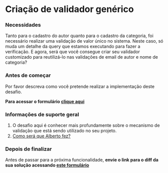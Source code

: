 # Criação de validador genérico

### Necessidades

Tanto para o cadastro do autor quanto para o cadastro da categoria, foi necessário realizar uma validação de valor único no sistema. Neste caso, só muda um detalhe da query que estamos executando para fazer a verificação. E agora, será que você consegue criar seu validador customizado para reutilizá-lo nas validações de email de autor e nome de categoria? 

### Antes de começar

Por favor descreva como você pretende realizar a implementação deste desafio. 
  
  **Para acessar o formulário [clique aqui](https://docs.google.com/forms/d/e/1FAIpQLScvGyOrK33OJeakzlc_bK1w0WKALNxRNVHxxUbpJORYQ5zM8Q/viewform)**

### **Informações de suporte geral**

1.  O desafio aqui é conhecer mais profundamente sobre o mecanismo de validação que está sendo utilizado no seu projeto. 
2.  [Como será que Alberto fez?](https://youtu.be/OYNU1ZOtMUI)

### Depois de finalizar

Antes de passar para a próxima funcionalidade, **envie o link para o diff da sua solução acessando [este formulário](https://forms.gle/o1WcMiG41rW7D3xz5)**
